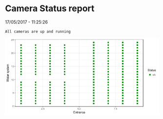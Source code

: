 Camera Status report
================
17/05/2017 - 11:25:26

    All cameras are up and running

![](camreport_files/figure-markdown_github/unnamed-chunk-2-1.png)
